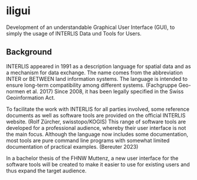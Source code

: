 # iligui
Development of an understandable Graphical User Interface (GUI), to simply the usage of INTERLIS Data und Tools for Users.

## Background
INTERLIS appeared in 1991 as a description language for spatial data and as a mechanism for data exchange. The name comes from the abbreviation INTER or BETWEEN land information systems. The language is intended to ensure long-term compatibility among different systems. (Fachgruppe Geo-normen et al. 2017) Since 2008, it has been legally specified in the Swiss Geoinformation Act.

To facilitate the work with INTERLIS for all parties involved, some reference documents as well as software tools are provided on the official INTERLIS website. (Rolf Zürcher, swisstopo/KOGIS) This range of software tools are developed for a professional audience, whereby their user interface is not the main focus. Although the language now includes some documentation, most tools are pure command line programs with somewhat limited documentation of practical examples. (Bereuter 2023)

In a bachelor thesis of the FHNW Muttenz, a new user interface for the software tools will be created to make it easier to use for existing users and thus expand the target audience.
